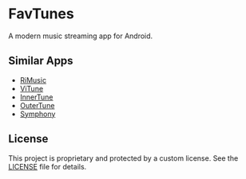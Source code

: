 # FavTunes

A modern music streaming app for Android.

## Similar Apps

- [RiMusic](https://github.com/fast4x/RiMusic)
- [ViTune](https://github.com/25huizengek1/ViTune)
- [InnerTune](https://github.com/z-huang/InnerTune)
- [OuterTune](https://github.com/OuterTune/OuterTune)
- [Symphony](https://github.com/zyrouge/symphony)

## License
This project is proprietary and protected by a custom license. See the [LICENSE](./LICENSE) file for details.
